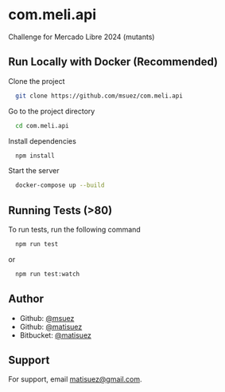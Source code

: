 # com.meli.api
Challenge for Mercado Libre 2024 (mutants)

## Run Locally with Docker (Recommended)

Clone the project

```bash
  git clone https://github.com/msuez/com.meli.api
```

Go to the project directory

```bash
  cd com.meli.api
```

Install dependencies

```bash
  npm install
```

Start the server

```bash
  docker-compose up --build
```

## Running Tests (>80)

To run tests, run the following command

```bash
  npm run test
```
or 
```bash
  npm run test:watch
```

## Author
- Github: [@msuez](https://github.com/msuez)
- Github: [@matisuez](https://github.com/matisuez)
- Bitbucket: [@matisuez](https://bitbucket.org/matisuez)

## Support

For support, email matisuez@gmail.com.